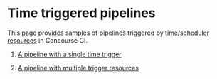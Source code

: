 # Time triggered pipelines

This page provides samples of pipelines triggered by [time/scheduler resources](https://github.com/concourse/time-resource) in Concourse CI.

1. [A pipeline with a single time trigger](01-single-time-trigger)  

1. [A pipeline with multiple trigger resources](02-multiple-time-triggers)  
